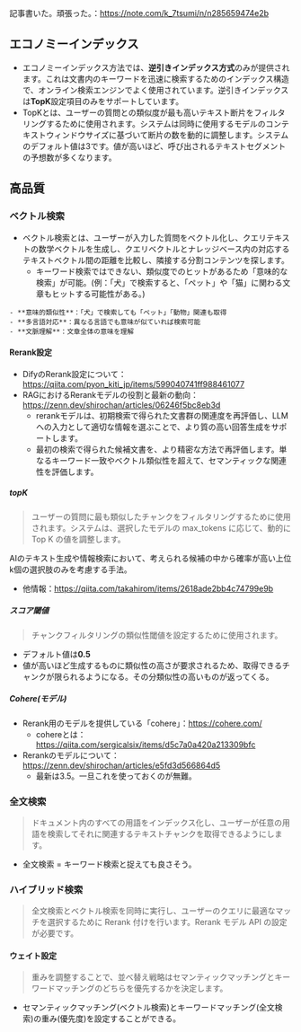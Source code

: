 
記事書いた。頑張った。：https://note.com/k_7tsumi/n/n285659474e2b
## エコノミーインデックス

- エコノミーインデックス方法では、**逆引きインデックス方式**のみが提供されます。これは文書内のキーワードを迅速に検索するためのインデックス構造で、オンライン検索エンジンでよく使用されています。逆引きインデックスは**TopK**設定項目のみをサポートしています。
- TopKとは、ユーザーの質問との類似度が最も高いテキスト断片をフィルタリングするために使用されます。システムは同時に使用するモデルのコンテキストウィンドウサイズに基づいて断片の数を動的に調整します。システムのデフォルト値は3です。値が高いほど、呼び出されるテキストセグメントの予想数が多くなります。

## 高品質

### ベクトル検索
- ベクトル検索とは、ユーザーが入力した質問をベクトル化し、クエリテキストの数学ベクトルを生成し、クエリベクトルとナレッジベース内の対応するテキストベクトル間の距離を比較し、隣接する分割コンテンツを探します。
	- キーワード検索ではできない、類似度でのヒットがあるため「意味的な検索」が可能。(例：「犬」で検索すると、「ペット」や「猫」に関わる文章もヒットする可能性がある。)

```
- **意味的類似性**：「犬」で検索しても「ペット」「動物」関連も取得
- **多言語対応**：異なる言語でも意味が似ていれば検索可能
- **文脈理解**：文章全体の意味を理解
```
#### Rerank設定
- DifyのRerank設定について：https://qiita.com/pyon_kiti_jp/items/599040741ff988461077
- RAGにおけるRerankモデルの役割と最新の動向：https://zenn.dev/shirochan/articles/06246f5bc8eb3d
	- rerankモデルは、初期検索で得られた文書群の関連度を再評価し、LLMへの入力として適切な情報を選ぶことで、より質の高い回答生成をサポートします。
	- 最初の検索で得られた候補文書を、より精密な方法で再評価します。単なるキーワード一致やベクトル類似性を超えて、セマンティックな関連性を評価します。
##### topK
> ユーザーの質問に最も類似したチャンクをフィルタリングするために使用されます。システムは、選択したモデルの max_tokens に応じて、動的に Top K の値を調整します。

AIのテキスト生成や情報検索において、考えられる候補の中から確率が高い上位k個の選択肢のみを考慮する手法。

- 他情報：https://qiita.com/takahirom/items/2618ade2bb4c74799e9b
##### スコア閾値
> チャンクフィルタリングの類似性閾値を設定するために使用されます。

- デフォルト値は**0.5**
- 値が高いほど生成するものに類似性の高さが要求されるため、取得できるチャンクが限られるようになる。その分類似性の高いものが返ってくる。
##### Cohere(モデル)
- Rerank用のモデルを提供している「cohere」：https://cohere.com/
	- cohereとは：https://qiita.com/sergicalsix/items/d5c7a0a420a213309bfc
- Rerankのモデルについて：https://zenn.dev/shirochan/articles/e5fd3d566864d5
	- 最新は3.5。一旦これを使っておくのが無難。

### 全文検索
> ドキュメント内のすべての用語をインデックス化し、ユーザーが任意の用語を検索してそれに関連するテキストチャンクを取得できるようにします。

- 全文検索 = キーワード検索と捉えても良さそう。

### ハイブリッド検索
>全文検索とベクトル検索を同時に実行し、ユーザーのクエリに最適なマッチを選択するために Rerank 付けを行います。Rerank モデル API の設定が必要です。

#### ウェイト設定
> 重みを調整することで、並べ替え戦略はセマンティックマッチングとキーワードマッチングのどちらを優先するかを決定します。

- セマンティックマッチング(ベクトル検索)とキーワードマッチング(全文検索)の重み(優先度)を設定することができる。 

